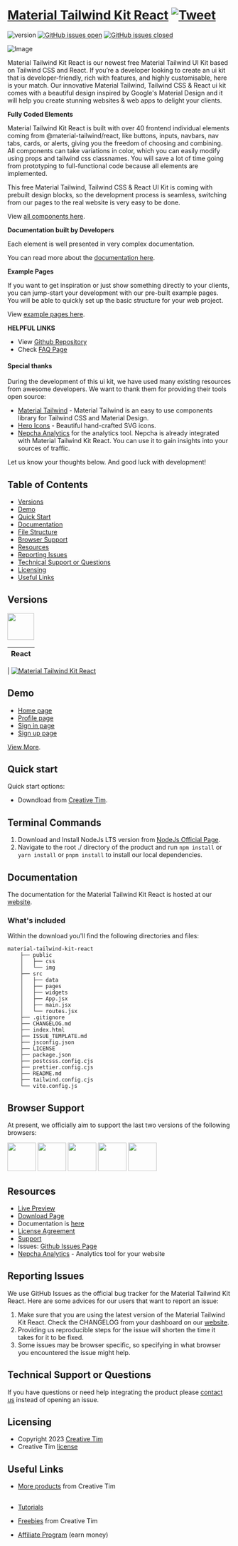 # [Material Tailwind Kit React](http://demos.creative-tim.com/material-tailwind-kit-react/#/?ref=readme-mtkr) [![Tweet](https://img.shields.io/twitter/url/http/shields.io.svg?style=social&logo=twitter)](https://twitter.com/intent/tweet?url=https://www.creative-tim.com/product/material-tailwind-kit-react&text=Check%20Material%20Tailwind%20Kit%20React%20made%20by%20@CreativeTim%20#webdesign%20#kit%20#materialdesign%20#react%20#materialtailwind%20#tailwindcss%20https://www.creative-tim.com/product/material-tailwind-kit-react)

![version](https://img.shields.io/badge/version-2.1.0-blue.svg) [![GitHub issues open](https://img.shields.io/github/issues/creativetimofficial/material-tailwind-kit-react.svg)](https://github.com/creativetimofficial/material-tailwind-kit-react/issues?q=is%3Aopen+is%3Aissue) [![GitHub issues closed](https://img.shields.io/github/issues-closed-raw/creativetimofficial/material-tailwind-kit-react.svg)](https://github.com/creativetimofficial/material-tailwind-kit-react/issues?q=is%3Aissue+is%3Aclosed)

![Image](https://s3.amazonaws.com/creativetim_bucket/products/486/original/material-tailwind-kit-react.jpg)

Material Tailwind Kit React is our newest free Material Tailwind UI Kit based on Tailwind CSS and React. If you’re a developer looking to create an ui kit that is developer-friendly, rich with features, and highly customisable, here is your match. Our innovative Material Tailwind, Tailwind CSS & React ui kit comes with a beautiful design inspired by Google's Material Design and it will help you create stunning websites & web apps to delight your clients.

**Fully Coded Elements**

Material Tailwind Kit React is built with over 40 frontend individual elements coming from @material-tailwind/react, like buttons, inputs, navbars, nav tabs, cards, or alerts, giving you the freedom of choosing and combining. All components can take variations in color, which you can easily modify using props and tailwind css classnames. You will save a lot of time going from prototyping to full-functional code because all elements are implemented.

This free Material Tailwind, Tailwind CSS & React UI Kit is coming with prebuilt design blocks, so the development process is seamless, switching from our pages to the real website is very easy to be done.

View [all components here](https://www.material-tailwind.com/docs/react/button).

**Documentation built by Developers**

Each element is well presented in very complex documentation.

You can read more about the [documentation here](https://www.material-tailwind.com/docs/react/installation).

**Example Pages**

If you want to get inspiration or just show something directly to your clients, you can jump-start your development with our pre-built example pages. You will be able to quickly set up the basic structure for your web project.

View [example pages here](https://demos.creative-tim.com/material-tailwind-kit-react/#/home).

**HELPFUL LINKS**

- View [Github Repository](https://github.com/creativetimofficial/material-tailwind-kit-react)
- Check [FAQ Page](https://www.creative-tim.com/faq)

#### Special thanks

During the development of this ui kit, we have used many existing resources from awesome developers. We want to thank them for providing their tools open source:

- [Material Tailwind](https://material-tailwind.com/) - Material Tailwind is an easy to use components library for Tailwind CSS and Material Design.
- [Hero Icons](https://heroicons.com/) - Beautiful hand-crafted SVG icons.
- [Nepcha Analytics](https://nepcha.com?ref=readme) for the analytics tool. Nepcha is already integrated with Material Tailwind Kit React. You can use it to gain insights into your sources of traffic.

Let us know your thoughts below. And good luck with development!

## Table of Contents

- [Versions](#versions)
- [Demo](#demo)
- [Quick Start](#quick-start)
- [Documentation](#documentation)
- [File Structure](#file-structure)
- [Browser Support](#browser-support)
- [Resources](#resources)
- [Reporting Issues](#reporting-issues)
- [Technical Support or Questions](#technical-support-or-questions)
- [Licensing](#licensing)
- [Useful Links](#useful-links)

## Versions

[<img src="https://raw.githubusercontent.com/creativetimofficial/public-assets/master/logos/react-logo.jpg?raw=true" width="60" height="60" />](https://www.creative-tim.com/product/material-tailwind-kit-react?ref=readme-mtkr)

| React |
| ----- |

| [![Material Tailwind Kit React](https://s3.amazonaws.com/creativetim_bucket/products/486/thumb/material-tailwind-kit-react.jpg)](http://demos.creative-tim.com/material-tailwind-kit-react/#/?ref=readme-mtkr)

## Demo

- [Home page](https://demos.creative-tim.com/material-tailwind-kit-react/#/home?ref=readme-mtkr)
- [Profile page](https://demos.creative-tim.com/material-tailwind-kit-react/#/profile?ref=readme-mtkr)
- [Sign in page](https://demos.creative-tim.com/material-tailwind-kit-react/#/sign-in?ref=readme-mtkr)
- [Sign up page](https://demos.creative-tim.com/material-tailwind-kit-react/#/sign-up?ref=readme-mtkr)

[View More](https://demos.creative-tim.com/material-tailwind-kit-react/#/?ref=readme-mtkr).

## Quick start

Quick start options:

- Downdload from [Creative Tim](https://www.creative-tim.com/product/material-tailwind-kit-react?ref=readme-mtkr).

## Terminal Commands

1. Download and Install NodeJs LTS version from [NodeJs Official Page](https://nodejs.org/en/download/).
2. Navigate to the root ./ directory of the product and run `npm install` or `yarn install` or `pnpm install` to install our local dependencies.

## Documentation

The documentation for the Material Tailwind Kit React is hosted at our [website](https://material-tailwind.com/?ref=readme-mtkr).

### What's included

Within the download you'll find the following directories and files:

```
material-tailwind-kit-react
    ├── public
    │   ├── css
    │   └── img
    ├── src
    │   ├── data
    │   ├── pages
    │   ├── widgets
    │   ├── App.jsx
    │   ├── main.jsx
    │   └── routes.jsx
    ├── .gitignore
    ├── CHANGELOG.md
    ├── index.html
    ├── ISSUE_TEMPLATE.md
    ├── jsconfig.json
    ├── LICENSE
    ├── package.json
    ├── postcsss.config.cjs
    ├── prettier.config.cjs
    ├── README.md
    ├── tailwind.config.cjs
    └── vite.config.js
```

## Browser Support

At present, we officially aim to support the last two versions of the following browsers:

<img src="https://s3.amazonaws.com/creativetim_bucket/github/browser/chrome.png" width="64" height="64"> <img src="https://s3.amazonaws.com/creativetim_bucket/github/browser/firefox.png" width="64" height="64"> <img src="https://s3.amazonaws.com/creativetim_bucket/github/browser/edge.png" width="64" height="64"> <img src="https://s3.amazonaws.com/creativetim_bucket/github/browser/safari.png" width="64" height="64"> <img src="https://s3.amazonaws.com/creativetim_bucket/github/browser/opera.png" width="64" height="64">

## Resources

- [Live Preview](https://demos.creative-tim.com/material-tailwind-kit-react/#/home?ref=readme-mtkr)
- [Download Page](https://www.creative-tim.com/product/material-tailwind-kit-react?ref=readme-mtkr)
- Documentation is [here](https://material-tailwind.com/?ref=readme-mtkr)
- [License Agreement](https://www.creative-tim.com/license?ref=readme-mtkr)
- [Support](https://www.creative-tim.com/contact-us?ref=readme-mtkr)
- Issues: [Github Issues Page](https://github.com/creativetimofficial/material-tailwind-kit-react/issues)
- [Nepcha Analytics](https://nepcha.com?ref=readme) - Analytics tool for your website

## Reporting Issues

We use GitHub Issues as the official bug tracker for the Material Tailwind Kit React. Here are some advices for our users that want to report an issue:

1. Make sure that you are using the latest version of the Material Tailwind Kit React. Check the CHANGELOG from your dashboard on our [website](https://www.creative-tim.com/product/material-tailwind-kit-react?ref=readme-mtkr).
2. Providing us reproducible steps for the issue will shorten the time it takes for it to be fixed.
3. Some issues may be browser specific, so specifying in what browser you encountered the issue might help.

## Technical Support or Questions

If you have questions or need help integrating the product please [contact us](https://www.creative-tim.com/contact-us?ref=readme-mtkr) instead of opening an issue.

## Licensing

- Copyright 2023 [Creative Tim](https://www.creative-tim.com?ref=readme-mtkr)
- Creative Tim [license](https://www.creative-tim.com/license?ref=readme-mtkr)

## Useful Links

- [More products](https://www.creative-tim.com/templates?ref=readme-mtkr) from Creative Tim
  
##

- [Tutorials](https://www.youtube.com/channel/UCVyTG4sCw-rOvB9oHkzZD1w)

- [Freebies](https://www.creative-tim.com/bootstrap-themes/free?ref=readme-mtkr) from Creative Tim

- [Affiliate Program](https://www.creative-tim.com/affiliates/new?ref=readme-mtkr) (earn money)
